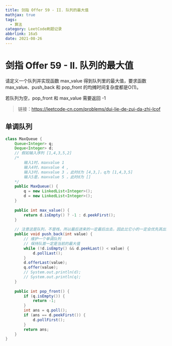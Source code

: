 ```yaml
---
title: 剑指 Offer 59 - II. 队列的最大值
mathjax: true
tags:
  - 算法
category: LeetCode刷题记录
abbrlink: 16a5
date: 2021-08-26
---
```

# 剑指 Offer 59 - II. 队列的最大值

请定义一个队列并实现函数 max_value 得到队列里的最大值，要求函数max_value、push_back 和 pop_front 的均摊时间复杂度都是O(1)。

若队列为空，pop_front 和 max_value 需要返回 -1

> 链接：https://leetcode-cn.com/problems/dui-lie-de-zui-da-zhi-lcof

<!-- more -->

## 单调队列

```java
class MaxQueue {
    Queue<Integer> q;
    Deque<Integer> d;
    // 假如输入序列 [1,4,3,5,2]
    /*
        输入1时，maxvalue 1
        输入4时，maxvalue 4 , 
        输入3时，maxvalue 3 ，此时d为 [4,3,]，q为 [1,4,3,5]
        输入5是，maxvalue 5 ，此时d为 []
    */
    public MaxQueue() {
        q = new LinkedList<Integer>();
        d = new LinkedList<Integer>();
    }
    
    public int max_value() {
        return d.isEmpty() ? -1 : d.peekFirst();
    }
    
    // 注意这是队列，不是栈，所以最后进来的一定最后出去，因此比它小的一定会优先其出去
    public void push_back(int value) {
        // 维护一个单调队列
        // 保持队首一定是当前的最大值
        while (!d.isEmpty() && d.peekLast() < value) {
            d.pollLast();
        }
        d.offerLast(value);
        q.offer(value);
        // System.out.println(d);
        // System.out.println(q);
    }
    
    public int pop_front() {
        if (q.isEmpty()) {
            return -1;
        }
        int ans = q.poll();
        if (ans == d.peekFirst()) {
            d.pollFirst();
        }
        return ans;
    }
}
```


